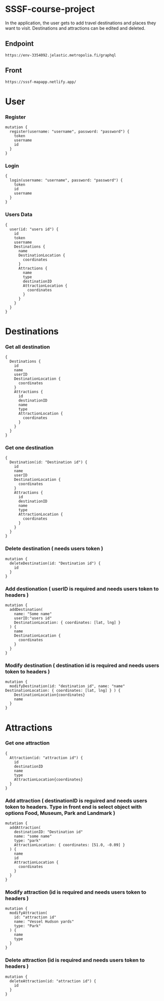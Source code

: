 # SSSF-course-project

In the application, the user gets to add travel destinations and places they want to visit.
 Destinations and attractions can be edited and deleted.

## Endpoint
`https://env-3354092.jelastic.metropolia.fi/graphql
`
## Front
`
https://sssf-mapapp.netlify.app/
`

# User
### Register
```
mutation {
  register(username: "username", password: "password") {
    token
    username
    id
  }
}
```
### Login
```
{
  login(username: "username", password: "password") {
    token
    id
    username
  }
}
```
### Users Data
```
{
  user(id: "users id") {
    id
    token
    username
    Destinations {
      name
      DestinationLocation {
        coordinates
      }
      Attractions {
        name
        type
        destinationID
        AttractionLocation {
          coordinates
        }
      }
    }
  }
}

```

# Destinations

### Get all destination 
```
{
  Destinations {
    id
    name
    userID
    DestinationLocation {
      coordinates
    }
    Attractions {
      id
      destinationID
      name
      type
      AttractionLocation {
        coordinates
      }
    }
  }
}
```
### Get one destination
```
{
  Destination(id: "Destination id") {
    id
    name
    userID
    DestinationLocation {
      coordinates
    }
    Attractions {
      id
      destinationID
      name
      type
      AttractionLocation {
        coordinates
      }
    }
  }
}
```
### Delete destination  ( needs users token )
```
mutation {
  deleteDestination(id: "Destination id") {
    id
  }
}
```
### Add destionation ( userID is required and needs users token to headers )
```
mutation {
  addDestination(
    name: "Some name"
    userID:"users id"
    DestinationLocation: { coordinates: [lat, lng] }
  ) {
    name
    DestinationLocation {
      coordinates
    }
  }
}
``` 
### Modify destination ( destination id is required and needs users token to headers )
```
mutation {
  modifyDestination(id: "destination id", name: "name" DestinationLocation: { coordinates: [lat, lng] } ) {
    DestinationLocation{coordinates}
    name
  }
}
```
# Attractions 

### Get one attraction
```
{
  Attraction(id: "attraction id") {
    id
    destinationID
    name
    type
    AttractionLocation{coordinates}
  }
}
```
### Add attraction ( destinationID is reguired and needs users token to headers. Type in front end is select object with options Food, Museum, Park and Landmark )
```
mutation {
  addAttraction(
    destinationID: "Destination id"
    name: "some name"
    type: "park"
    AttractionLocation: { coordinates: [51.0, -0.09] }
  ) {
    name
    id
    AttractionLocation {
      coordinates
    }
  }
}
```
### Modify attraction (id is required and needs users token to headers )
```
mutation {
  modifyAttraction(
    id: "attraction id"
    name: "Vessel Hudson yards"
    type: "Park"
  ) {
    name
    type
  }
}
```
### Delete attraction (id is required and needs users token to headers )
```
mutation {
  deleteAttraction(id: "attraction id") {
    id
  }
}
```


